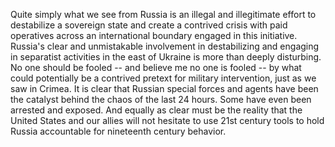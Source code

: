 Quite simply what we see from Russia is an illegal and illegitimate effort to destabilize a sovereign state and create a contrived crisis with paid operatives across an international boundary engaged in this initiative. Russia's clear and unmistakable involvement in destabilizing and engaging in separatist activities in the east of Ukraine is more than deeply disturbing. No one should be fooled -- and believe me no one is fooled -- by what could potentially be a contrived pretext for military intervention, just as we saw in Crimea. It is clear that Russian special forces and agents have been the catalyst behind the chaos of the last 24 hours. Some have even been arrested and exposed. And equally as clear must be the reality that the United States and our allies will not hesitate to use 21st century tools to hold Russia accountable for nineteenth century behavior.